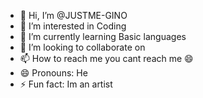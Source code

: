 - 👋 Hi, I’m @JUSTME-GINO
- 👀 I’m interested in Coding 
- 🌱 I’m currently learning Basic languages
- 💞️ I’m looking to collaborate on 
- 📫 How to reach me you cant reach me 😄
- 😄 Pronouns: He
- ⚡ Fun fact: Im an artist 

<!---
JUSTME-GINO/JUSTME-GINO is a ✨ special ✨ repository because its `README.md` (this file) appears on your GitHub profile.
You can click the Preview link to take a look at your changes.
--->
